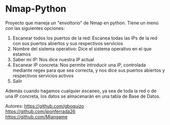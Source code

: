 # Nmap-Python

Proyecto que maneja un "envoltorio" de Nmap en python. 
Tiene un menú con las siguientes opciones:

<ol>
  <li>Escanear todos los puertos de la red: Escanea todas las IPs de la red con sus puertos abiertos y sus respectivos servicios</li>
  <li>Nombre del sistema operativo: Dice el sistema operativo en el que estamos</li>
  <li>Saber mi IP: Nos dice nuestra IP actual</li>
  <li>Escanear IP concreta: Nos permite introducir una IP, controlada mediante regex para que sea correcta, y nos dice sus puertos abiertos y respectivos servicios activos</li>
  <li>Salir</li>
</ol>

Además cuando hagamos cualquier escaneo, ya sea de toda la red o de una IP concreta, los datos se almacenarán en una tabla de Base de Datos.


Autores:
https://github.com/gboquizo <br>
https://github.com/jponferrada26<br>
https://github.com/Miangame
